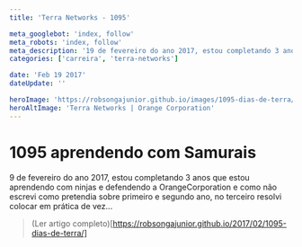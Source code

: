 ```yaml
---
title: 'Terra Networks - 1095'

meta_googlebot: 'index, follow'
meta_robots: 'index, follow'
meta_description: '19 de fevereiro do ano 2017, estou completando 3 anos que estou aprendendo com ninjas e defendendo a OrangeCorporation e como não escrevi como pretendia sobre primeiro e segundo ano, no terceiro resolvi colocar em prática de vez...'
categories: ['carreira', 'terra-networks']

date: 'Feb 19 2017'
dateUpdate: ''

heroImage: 'https://robsongajunior.github.io/images/1095-dias-de-terra/cover.jpg'
heroAltImage: 'Terra Networks | Orange Corporation'
---
```


# 1095 aprendendo com Samurais

9 de fevereiro do ano 2017, estou completando 3 anos que estou aprendendo com ninjas e defendendo a OrangeCorporation e como não escrevi como pretendia sobre primeiro e segundo ano, no terceiro resolvi colocar em prática de vez...

> (Ler artigo completo)[https://robsongajunior.github.io/2017/02/1095-dias-de-terra/]

